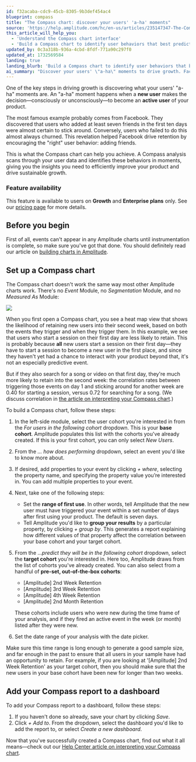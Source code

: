 ```yaml
---
id: f32acaba-cdc9-45cb-8305-9b3def454ac4
blueprint: compass
title: "The Compass chart: discover your users' 'a-ha' moments"
source: 'https://help.amplitude.com/hc/en-us/articles/235147347-The-Compass-chart-discover-your-users-a-ha-moments'
this_article_will_help_you:
  - 'Understand the Compass chart interface'
  - 'Build a Compass chart to identify user behaviors that best predict retention'
updated_by: 0c3a318b-936a-4cbd-8fdf-771a90c297f0
updated_at: 1732569584
landing: true
landing_blurb: 'Build a Compass chart to identify user behaviors that best predict retention'
ai_summary: "Discover your users' \"a-ha\" moments to drive growth. Facebook's example shows adding seven friends in 10 days led to higher retention. Use Amplitude's Compass chart to identify key user behaviors for sustainable growth. Available on Growth and Enterprise plans. Set up the chart to analyze user data and improve product performance. Understand how different events impact user retention. Customize cohorts and analyze results to drive growth. Save and add your Compass report to a dashboard for easy access. Learn more about interpreting your Compass chart in the Help Center."
---
```

One of the key steps in driving growth is discovering what your users' "a-ha" moments are. An "a-ha" moment happens when a **new user** makes the decision—consciously or unconsciously—to become an **active user** of your product.

The most famous example probably comes from Facebook. They discovered that users who added at least seven friends in the first ten days were almost certain to stick around. Conversely, users who failed to do this almost always churned. This revelation helped Facebook drive retention by encouraging the "right" user behavior: adding friends. 

This is what the Compass chart can help you achieve. A Compass analysis scans through your user data and identifies these behaviors in moments, giving you the insights you need to efficiently improve your product and drive sustainable growth.

### Feature availability

This feature is available to users on **Growth** and **Enterprise plans** only. See our [pricing page](https://amplitude.com/pricing) for more details.

## Before you begin

First of all, events can't appear in any Amplitude charts until instrumentation is complete, so make sure you've got that done. You should definitely read our article on [building charts in Amplitude](/docs/get-started/helpful-definitions).

## Set up a Compass chart

The Compass chart doesn't work the same way most other Amplitude charts work. There's no *Event* Module, no *Segmentation* Module, and no *Measured As* Module:

![](statamic://asset::help_center_conversions::compass/compass-1.png)

When you first open a Compass chart, you see a heat map view that shows the likelihood of retaining new users into their second week, based on both the events they trigger and when they trigger them. In this example, we see that users who start a session on their first day are less likely to retain. This is probably because **all** new users start a session on their first day—they have to start a session to become a new user in the first place, and since they haven't yet had a chance to interact with your product beyond that, it's not an especially predictive event.

But if they also search for a song or video on that first day, they're much more likely to retain into the second week: the correlation rates between triggering those events on day 1 and sticking around for another week are 0.40 for starting a session, versus 0.72 for searching for a song. (We discuss correlation in [the article on interpreting your Compass chart](/docs/analytics/charts/compass/compass-interpret-1).)

To build a Compass chart, follow these steps:

1. In the left-side module, select the user cohort you're interested in from the *For users in the following cohort* dropdown. This is your **base cohort**. Amplitude populates this list with the cohorts you've already created. If this is your first cohort, you can only select *New Users*.
2. From the *... how does performing* dropdown, select an event you'd like to know more about.
3. If desired, add properties to your event by clicking *+ where*, selecting the property name, and specifying the property value you’re interested in. You can add multiple properties to your event.
4. Next, take one of the following steps:

      * Set the **range of first use**. In other words, tell Amplitude that the new user must have triggered your event within a set number of days after first using your product. The default is seven days.
      * Tell Amplitude you'd like to **group your results** by a particular property, by clicking *+ group by*. This generates a report explaining how different values of that property affect the correlation between your base cohort and your target cohort.

5. From the ...*predict they will be in the following cohort* dropdown, select the **target cohort** you're interested in. Here too, Amplitude draws from the list of cohorts you've already created. You can also select from a handful of **pre-set, out-of-the-box cohorts**:

      * [Amplitude] 2nd Week Retention
      * [Amplitude] 3rd Week Retention
      * [Amplitude] 4th Week Retention
      * [Amplitude] 2nd Month Retention

	These cohorts include users who were new during the time frame of your analysis, and if they fired an active event in the week (or month) listed after they were new.

1. Set the date range of your analysis with the date picker.

Make sure this time range is long enough to generate a good sample size, and far enough in the past to ensure that all users in your sample have had an opportunity to retain. For example, if you are looking at '[Amplitude] 2nd Week Retention' as your target cohort, then you should make sure that the new users in your base cohort have been new for longer than two weeks.

## Add your Compass report to a dashboard

To add your Compass report to a dashboard, follow these steps:

1. If you haven't done so already, save your chart by clicking *Save*.
2. Click *+ Add to*. From the dropdown, select the dashboard you'd like to add the report to, or select *Create a new dashboard*.

Now that you've successfully created a Compass chart, find out what it all means—check out our [Help Center article on interpreting your Compass chart](/docs/analytics/charts/compass/compass-interpret-1).
